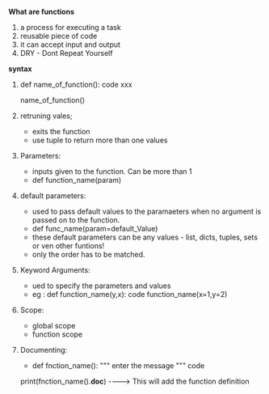 **What are functions**
1. a process for executing a task
2. reusable piece of code
3. it can accept input and output
4. DRY - Dont Repeat Yourself


**syntax**
1. def name_of_function():
        code xxx

    name_of_function()

2. retruning vales;
    - exits the function
    - use tuple to return more than one values

3. Parameters:
    - inputs given to the function. Can be more than 1
    - def function_name(param)

4. default parameters:
    - used to pass default values to the paramaeters when no argument is passed on to the function.
    - def func_name(param=default_Value)
    - these default parameters can be any values - list, dicts, tuples, sets or ven other funtions!
    - only the order has to be matched.

5. Keyword Arguments:
    - ued to specify the parameters and values
    - eg : 
    def function_name(y,x):
        code
    function_name(x=1,y=2)

6. Scope:
    - global scope
    - function scope

7. Documenting:
    - def fnction_name():
        """ enter the message """
        code
    
     print(fnction_name().__doc__) ----> This will add the function definition